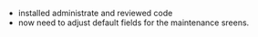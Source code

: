 - installed administrate and reviewed code
- now need to adjust default fields for the maintenance sreens.
